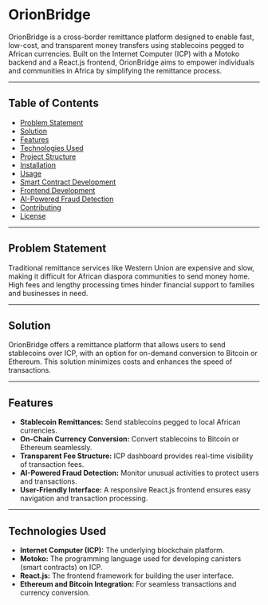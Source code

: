 # OrionBridge

OrionBridge is a cross-border remittance platform designed to enable fast, low-cost, and transparent money transfers using stablecoins pegged to African currencies. Built on the Internet Computer (ICP) with a Motoko backend and a React.js frontend, OrionBridge aims to empower individuals and communities in Africa by simplifying the remittance process.

---

## Table of Contents

- [Problem Statement](#problem-statement)
- [Solution](#solution)
- [Features](#features)
- [Technologies Used](#technologies-used)
- [Project Structure](#project-structure)
- [Installation](#installation)
- [Usage](#usage)
- [Smart Contract Development](#smart-contract-development)
- [Frontend Development](#frontend-development)
- [AI-Powered Fraud Detection](#ai-powered-fraud-detection)
- [Contributing](#contributing)
- [License](#license)

----

## Problem Statement

Traditional remittance services like Western Union are expensive and slow, making it difficult for African diaspora communities to send money home. High fees and lengthy processing times hinder financial support to families and businesses in need.

---

## Solution

OrionBridge offers a remittance platform that allows users to send stablecoins over ICP, with an option for on-demand conversion to Bitcoin or Ethereum. This solution minimizes costs and enhances the speed of transactions.

---

## Features

- **Stablecoin Remittances:** Send stablecoins pegged to local African currencies.
- **On-Chain Currency Conversion:** Convert stablecoins to Bitcoin or Ethereum seamlessly.
- **Transparent Fee Structure:** ICP dashboard provides real-time visibility of transaction fees.
- **AI-Powered Fraud Detection:** Monitor unusual activities to protect users and transactions.
- **User-Friendly Interface:** A responsive React.js frontend ensures easy navigation and transaction processing.

---

## Technologies Used
- **Internet Computer (ICP):** The underlying blockchain platform.
- **Motoko:** The programming language used for developing canisters (smart contracts) on ICP.
- **React.js:** The frontend framework for building the user interface.
- **Ethereum and Bitcoin Integration:** For seamless transactions and currency conversion.